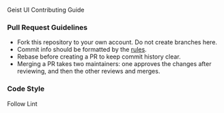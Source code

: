 Geist UI Contributing Guide

### Pull Request Guidelines
- Fork this repository to your own account. Do not create branches here.
- Commit info should be formatted by the [rules](https://github.com/conventional-changelog/commitlint/blob/master/%40commitlint/config-conventional/README.md).
- Rebase before creating a PR to keep commit history clear.
- Merging a PR takes two maintainers: one approves the changes after reviewing, and then the other reviews and merges.

### Code Style
Follow Lint
